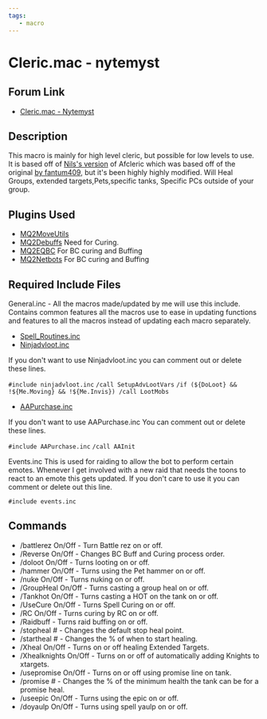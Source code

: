 ```yaml
---
tags:
   - macro
---
```

# Cleric.mac - nytemyst

## Forum Link

* [Cleric.mac - Nytemyst](https://macroquest2.com/phpBB3/viewtopic.php?f=49&t=186738)

## Description

This macro is mainly for high level cleric, but possible for low levels to use. It is based off of [Nils's version](https://macroquest2.com/phpBB3/viewtopic.php?f=49&t=14508) of Afcleric which was based off of the original [by fantum409](https://macroquest2.com/phpBB3/viewtopic.php?f=43&t=7567&hilit=afcleric), but it's been highly highly modified. Will Heal Groups, extended targets,Pets,specific tanks, Specific PCs outside of your group.

## Plugins Used

* [MQ2MoveUtils](https://macroquest2.com/phpBB3/viewtopic.php?t=11732)
* [MQ2Debuffs](https://macroquest2.com/phpBB3/viewtopic.php?f=50&t=13495&hilit=mq2debuffs) Need for Curing.
* [MQ2EQBC](https://macroquest2.com/phpBB3/viewtopic.php?f=50&t=12147) For BC curing and Buffing
* [MQ2Netbots](https://macroquest2.com/phpBB3/viewtopic.php?f=50&t=13495) For BC curing and Buffing

## Required Include Files

General.inc - All the macros made/updated by me will use this include. Contains common features all the macros use to ease in updating functions and features to all the macros instead of updating each macro separately.

* [Spell\_Routines.inc](https://macroquest2.com/phpBB3/viewtopic.php?t=11656)
* [Ninjadvloot.inc](https://macroquest2.com/phpBB3/viewtopic.php?t=12578&postdays=0&postorder=asc&start=0)

If you don't want to use Ninjadvloot.inc you can comment out or delete these lines.

`#include ninjadvloot.inc`
`/call SetupAdvLootVars`
`/if (${DoLoot} && !${Me.Moving} && !${Me.Invis}) /call LootMobs`

* [AAPurchase.inc](https://macroquest2.com/phpBB3/viewtopic.php?f=49&t=15824)

If you don't want to use AAPurchase.inc You can comment out or delete these lines.

`#include AAPurchase.inc`
`/call AAInit`

Events.inc This is used for raiding to allow the bot to perform certain emotes. Whenever I get involved with a new raid that needs the toons to react to an emote this gets updated. If you don't care to use it you can comment or delete out this line.

`#include events.inc`

## Commands

* /battlerez On/Off - Turn Battle rez on or off.
* /Reverse On/Off - Changes BC Buff and Curing process order.
* /doloot On/Off - Turns looting on or off.
* /hammer On/Off - Turns using the Pet hammer on or off.
* /nuke On/Off - Turns nuking on or off.
* /GroupHeal On/Off - Turns casting a group heal on or off.
* /Tankhot On/Off - Turns casting a HOT on the tank on or off.
* /UseCure On/Off - Turns Spell Curing on or off.
* /RC On/Off - Turns curing by RC on or off.
* /Raidbuff - Turns raid buffing on or off.
* /stopheal \# - Changes the default stop heal point.
* /startheal \# - Changes the % of when to start healing.
* /Xheal On/Off - Turns on or off healing Extended Targets.
* /Xhealknights On/Off - Turns on or off of automatically adding Knights to xtargets.
* /usepromise On/Off - Turns on or off using promise line on tank.
* /promise \# - Changes the % of the minimum health the tank can be for a promise heal.
* /useepic On/Off - Turns using the epic on or off.
* /doyaulp On/Off - Turns using spell yaulp on or off.

